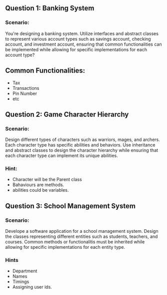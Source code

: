 ## Question 1: Banking System

### Scenario:
You're designing a banking system. Utilize interfaces and abstract classes to represent various account types such as savings account, checking account, and investment account, ensuring that common functionalities can be implemented while allowing for specific implementations for each account type?
##   Common Functionalities:
- Tax
- Transactions
- Pin Number
- etc

## Question 2: Game Character Hierarchy

### Scenario:
Design different types of characters such as warriors, mages, and archers. Each character type has specific abilities and behaviors. Use inheritance and abstract classes to design the character hierarchy while ensuring that each character type can implement its unique abilities.
### Hint:
- Character will be the Parent class
- Bahaviours are methods.
- abilities could be variables.

## Question 3: School Management System

### Scenario:
Develope a software application for a school management system. Design the classes representing different entities such as students, teachers, and courses. Common methods or functionalitis must be inherited while allowing for specific implementations for each entity type.
### Hints
- Department
- Names
- Timings
- Assigning user ids.
